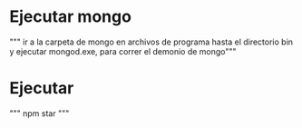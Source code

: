 # Ejecutar mongo
""" ir a la carpeta de mongo en archivos de programa
    hasta el directorio bin y ejecutar mongod.exe, para correr el demonio de mongo"""

# Ejecutar 

""" npm star """